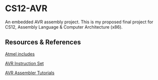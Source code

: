 # CS12-AVR
 An embedded AVR assembly project. This is my proposed final project for CS12, Assembly Language & Computer Architecture (x86).
 
 ## Resources & References 
 
 [Atmel includes](https://github.com/DarkSector/AVR/tree/master/asm/include)
 
 [AVR Instruction Set](http://ww1.microchip.com/downloads/en/devicedoc/atmel-0856-avr-instruction-set-manual.pdf)
 
 [AVR Assembler Tutorials](http://www.avr-asm-tutorial.net/avr_en/beginner/index.html)
